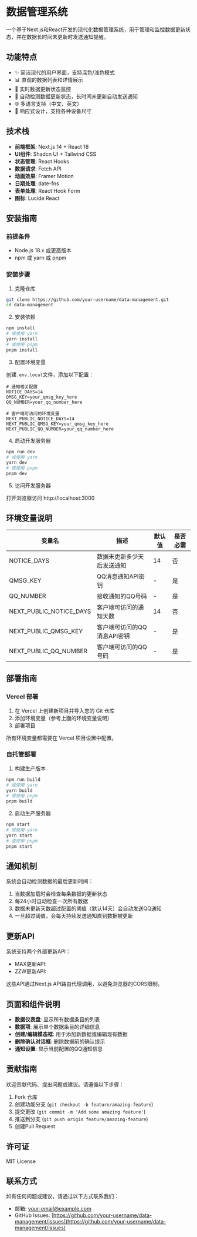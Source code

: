 # 数据管理系统

一个基于Next.js和React开发的现代化数据管理系统，用于管理和监控数据更新状态，并在数据长时间未更新时发送通知提醒。

## 功能特点

- ✨ 简洁现代的用户界面，支持深色/浅色模式
- 📊 直观的数据列表和详情展示
- 🔄 实时数据更新状态监控
- 🔔 自动检测数据更新状态，长时间未更新自动发送通知
- 🌐 多语言支持（中文、英文）
- 📱 响应式设计，支持各种设备尺寸

## 技术栈

- **前端框架**: Next.js 14 + React 18
- **UI组件**: Shadcn UI + Tailwind CSS
- **状态管理**: React Hooks
- **数据请求**: Fetch API
- **动画效果**: Framer Motion
- **日期处理**: date-fns
- **表单处理**: React Hook Form
- **图标**: Lucide React

## 安装指南

### 前提条件

- Node.js 18.x 或更高版本
- npm 或 yarn 或 pnpm

### 安装步骤

1. 克隆仓库

```bash
git clone https://github.com/your-username/data-management.git
cd data-management
```

2. 安装依赖

```bash
npm install
# 或使用 yarn
yarn install
# 或使用 pnpm
pnpm install
```

3. 配置环境变量

创建`.env.local`文件，添加以下配置：

```
# 通知相关配置
NOTICE_DAYS=14
QMSG_KEY=your_qmsg_key_here
QQ_NUMBER=your_qq_number_here

# 客户端可访问的环境变量
NEXT_PUBLIC_NOTICE_DAYS=14
NEXT_PUBLIC_QMSG_KEY=your_qmsg_key_here
NEXT_PUBLIC_QQ_NUMBER=your_qq_number_here
```

4. 启动开发服务器

```bash
npm run dev
# 或使用 yarn
yarn dev
# 或使用 pnpm
pnpm dev
```

5. 访问开发服务器

打开浏览器访问 http://localhost:3000

## 环境变量说明

| 变量名 | 描述 | 默认值 | 是否必需 |
|--------|------|--------|---------|
| NOTICE_DAYS | 数据未更新多少天后发送通知 | 14 | 否 |
| QMSG_KEY | QQ消息通知API密钥 | - | 是 |
| QQ_NUMBER | 接收通知的QQ号码 | - | 是 |
| NEXT_PUBLIC_NOTICE_DAYS | 客户端可访问的通知天数 | 14 | 否 |
| NEXT_PUBLIC_QMSG_KEY | 客户端可访问的QQ消息API密钥 | - | 是 |
| NEXT_PUBLIC_QQ_NUMBER | 客户端可访问的QQ号码 | - | 是 |

## 部署指南

### Vercel 部署

1. 在 Vercel 上创建新项目并导入您的 Git 仓库
2. 添加环境变量（参考上面的环境变量说明）
3. 部署项目

所有环境变量都需要在 Vercel 项目设置中配置。

### 自托管部署

1. 构建生产版本

```bash
npm run build
# 或使用 yarn
yarn build
# 或使用 pnpm
pnpm build
```

2. 启动生产服务器

```bash
npm start
# 或使用 yarn
yarn start
# 或使用 pnpm
pnpm start
```

## 通知机制

系统会自动检测数据的最后更新时间：

1. 当数据加载时会检查每条数据的更新状态
2. 每24小时自动检查一次所有数据
3. 数据未更新天数超过配置的阈值（默认14天）会自动发送QQ通知
4. 一旦超过阈值，会每天持续发送通知直到数据被更新

## 更新API

系统支持两个外部更新API：

- MAX更新API: 
- ZZW更新API: 

这些API通过Next.js API路由代理调用，以避免浏览器的CORS限制。

## 页面和组件说明

- **数据仪表盘**: 显示所有数据条目的列表
- **数据项**: 展示单个数据条目的详细信息
- **创建/编辑模态框**: 用于添加新数据或编辑现有数据
- **删除确认对话框**: 删除数据前的确认提示
- **通知设置**: 显示当前配置的QQ通知信息

## 贡献指南

欢迎贡献代码、提出问题或建议。请遵循以下步骤：

1. Fork 仓库
2. 创建功能分支 (`git checkout -b feature/amazing-feature`)
3. 提交更改 (`git commit -m 'Add some amazing feature'`)
4. 推送到分支 (`git push origin feature/amazing-feature`)
5. 创建Pull Request

## 许可证

MIT License

## 联系方式

如有任何问题或建议，请通过以下方式联系我们：

- 邮箱: [your-email@example.com](mailto:your-email@example.com)
- GitHub Issues: [https://github.com/your-username/data-management/issues](https://github.com/your-username/data-management/issues) 